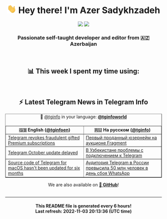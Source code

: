 <div align="center">
	<div>
		<h1>
      <img src="./assets/hi.gif" width="30px"> Hey there! I'm Azer Sadykhzadeh
    </h1>
    <img height="18" src="https://komarev.com/ghpvc/?username=sadykhzadeh&label=Views&color=2081c1&style=flat-square" />
		<a href="https://wakatime.com/@Azer"> <img height="18" src="https://wakatime.com/badge/user/f80ae27a-c328-426f-a381-bc84136e2dd6.svg" /> </a>
    <h3>
      Passionate self-taught developer and editor from 🇦🇿 Azerbaijan
    </h3>
  </div>
  <br>

<h2>📊 This week I spent my time using:</h2>

<!--START_SECTION:waka-->
<!--END_SECTION:waka-->

<br>

<h2>⚡️ Latest Telegram News in Telegram Info</h2>
  <table border>
		<tr>
			<th width="50%">🇬🇧 English (<a href="https://t.me/tginfoen">@tginfoen</a>)</th>
			<th>🇷🇺 На русском (<a href="https://t.me/tginfo">@tginfo</a>)</th>
		</tr>
		<caption>🚩 <a href="https://t.me/tginfo">@tginfo</a> in your language: <a href="https://t.me/tginfoworld"><b>@tginfoworld</b></a><caption/>
  <tr><td><a href="https://t.me/tginfoen/1519">Telegram revokes fraudulent gifted Premium subscriptions</a></td>
    <td><a href="https://t.me/tginfo/3477">Первый проданный юзернейм на аукционе Fragment</a></td></tr><tr><td><a href="https://t.me/tginfoen/1518">Telegram October update delayed</a></td>
    <td><a href="https://t.me/tginfo/3476">В Узбекистане проблемы с подключением к Telegram </a></td></tr><tr><td><a href="https://t.me/tginfoen/1517">Source code of Telegram for macOS hasn't been updated for six months</a></td>
    <td><a href="https://t.me/tginfo/3475">Аудитория Telegram в России превысила 50 млн человек в день сбоя WhatsApp</a></td></tr>
</table>
We are also available on <a href="https://github.com/tginfo"><b>🐙 GitHub</b></a>!
</div>

<br>
<hr>
<h4 align="center">This README file is generated <b>every 6 hours</b>!</br>Last refresh: <b>2022-11-03 20:13:36 (UTC time)</b></h4>
